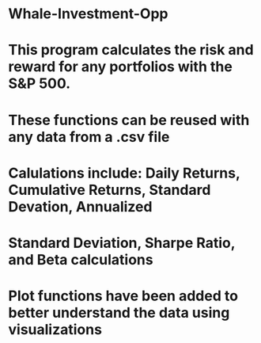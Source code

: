 # Whale-Investment-Opp

# This program calculates the risk and reward for any portfolios with the S&P 500.
# These functions can be reused with any data from a .csv file

# Calulations include:  Daily Returns, Cumulative Returns, Standard Devation, Annualized
# Standard Deviation, Sharpe Ratio, and Beta calculations

# Plot functions have been added to better understand the data using visualizations